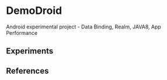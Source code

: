 # DemoDroid
Android experimental project - Data Binding, Realm, JAVA8, App Performance<br/>
## Experiments<br/>
## References<br/>

